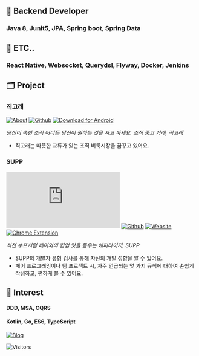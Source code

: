 ## 🌟 Backend Developer 
### Java 8, Junit5, JPA, Spring boot, Spring Data

## 🔨 ETC..
### React Native, Websocket, Querydsl, Flyway, Docker, Jenkins

## 🗂 Project
### 직고래
[![About](http://img.shields.io/badge/-_💡_About-blue?style=flat&link=https://sites.google.com/woowahan.com/wooteco-demo/%EC%A7%81%EA%B3%A0%EB%9E%98)](https://sites.google.com/woowahan.com/wooteco-demo/%EC%A7%81%EA%B3%A0%EB%9E%98) 
[![Github](http://img.shields.io/badge/-Github-black?style=flat&logo=Github&link=https://github.com/woowacourse-teams/2020-seller-lee-company)](https://github.com/woowacourse-teams/2020-seller-lee-company) 
[![Download for Android](http://img.shields.io/badge/-_📲_Download_for_Android-white?style=flat&link=https://play.google.com/store/apps/details?id=com.sellerleecompany.jikgorae&hl=en_US)](https://play.google.com/store/apps/details?id=com.sellerleecompany.jikgorae&hl=en_US)

_당신이 속한 조직 어디든 당신이 원하는 것을 사고 파세요. 조직 중고 거래, 직고래_
- 직고래는 따뜻한 교류가 있는 조직 벼룩시장을 꿈꾸고 있어요.

### SUPP
[![About](http://img.shields.io/badge/-_💡_About-blue?style=flat&link=https://github.com/woowa-supp/supp/blob/master/README.md)](https://github.com/woowa-supp/supp/blob/master/README.md) [![Github](http://img.shields.io/badge/-Github-black?style=flat&logo=Github&link=https://github.com/woowa-supp)](https://github.com/woowa-supp) [![Website](http://img.shields.io/badge/-_🌎_Website-white?style=flat&link=https://d10qlfpm4ciz64.cloudfront.net/)](https://d10qlfpm4ciz64.cloudfront.net/)
[![Chrome Extension](http://img.shields.io/badge/-_🎁_Chrome_Extension-white?style=flat&link=https://chrome.google.com/webstore/detail/supp-chrome-extension/ohpbfpoinegeoajhhpolgghcfmcbflnc?hl=ko&authuser=1)](https://chrome.google.com/webstore/detail/supp-chrome-extension/ohpbfpoinegeoajhhpolgghcfmcbflnc?hl=ko&authuser=1)

_식전 수프처럼 페어와의 협업 맛을 돋우는 애피타이저, SUPP_
- SUPP의 개발자 유형 검사를 통해 자신의 개발 성향을 알 수 있어요.
- 페어 프로그래밍이나 팀 프로젝트 시, 자주 언급되는 몇 가지 규칙에 대하여 손쉽게 작성하고, 편하게 볼 수 있어요.


## 👀 Interest

#### DDD, MSA, CQRS
#### Kotlin, Go, ES6, TypeScript


[![Blog](http://img.shields.io/badge/Blog-blue?style=flat&link=https://velog.io/@kouz)](https://velog.io/@kouz) 

![Visitors](https://komarev.com/ghpvc/?username=kouz95&label=visitors&color=yellowgreen)
